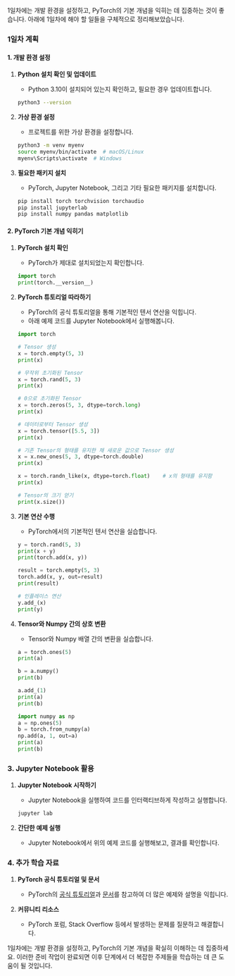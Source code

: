1일차에는 개발 환경을 설정하고, PyTorch의 기본 개념을 익히는 데 집중하는 것이 좋습니다. 아래에 1일차에 해야 할 일들을 구체적으로 정리해보았습니다.

### 1일차 계획

#### 1. 개발 환경 설정

1. **Python 설치 확인 및 업데이트**
   - Python 3.10이 설치되어 있는지 확인하고, 필요한 경우 업데이트합니다.
   ```bash
   python3 --version
   ```

2. **가상 환경 설정**
   - 프로젝트를 위한 가상 환경을 설정합니다.
   ```bash
   python3 -m venv myenv
   source myenv/bin/activate  # macOS/Linux
   myenv\Scripts\activate  # Windows
   ```

3. **필요한 패키지 설치**
   - PyTorch, Jupyter Notebook, 그리고 기타 필요한 패키지를 설치합니다.
   ```bash
   pip install torch torchvision torchaudio
   pip install jupyterlab
   pip install numpy pandas matplotlib
   ```

#### 2. PyTorch 기본 개념 익히기

1. **PyTorch 설치 확인**
   - PyTorch가 제대로 설치되었는지 확인합니다.
   ```python
   import torch
   print(torch.__version__)
   ```

2. **PyTorch 튜토리얼 따라하기**
   - PyTorch의 공식 튜토리얼을 통해 기본적인 텐서 연산을 익힙니다.
   - 아래 예제 코드를 Jupyter Notebook에서 실행해봅니다.
   ```python
   import torch

   # Tensor 생성
   x = torch.empty(5, 3)
   print(x)

   # 무작위 초기화된 Tensor
   x = torch.rand(5, 3)
   print(x)

   # 0으로 초기화된 Tensor
   x = torch.zeros(5, 3, dtype=torch.long)
   print(x)

   # 데이터로부터 Tensor 생성
   x = torch.tensor([5.5, 3])
   print(x)

   # 기존 Tensor의 형태를 유지한 채 새로운 값으로 Tensor 생성
   x = x.new_ones(5, 3, dtype=torch.double)
   print(x)

   x = torch.randn_like(x, dtype=torch.float)    # x의 형태를 유지함
   print(x)

   # Tensor의 크기 얻기
   print(x.size())
   ```

3. **기본 연산 수행**
   - PyTorch에서의 기본적인 텐서 연산을 실습합니다.
   ```python
   y = torch.rand(5, 3)
   print(x + y)
   print(torch.add(x, y))

   result = torch.empty(5, 3)
   torch.add(x, y, out=result)
   print(result)

   # 인플레이스 연산
   y.add_(x)
   print(y)
   ```

4. **Tensor와 Numpy 간의 상호 변환**
   - Tensor와 Numpy 배열 간의 변환을 실습합니다.
   ```python
   a = torch.ones(5)
   print(a)

   b = a.numpy()
   print(b)

   a.add_(1)
   print(a)
   print(b)

   import numpy as np
   a = np.ones(5)
   b = torch.from_numpy(a)
   np.add(a, 1, out=a)
   print(a)
   print(b)
   ```

### 3. Jupyter Notebook 활용

1. **Jupyter Notebook 시작하기**
   - Jupyter Notebook을 실행하여 코드를 인터랙티브하게 작성하고 실행합니다.
   ```bash
   jupyter lab
   ```

2. **간단한 예제 실행**
   - Jupyter Notebook에서 위의 예제 코드를 실행해보고, 결과를 확인합니다.

### 4. 추가 학습 자료

1. **PyTorch 공식 튜토리얼 및 문서**
   - PyTorch의 [공식 튜토리얼](https://pytorch.org/tutorials/)과 [문서](https://pytorch.org/docs/stable/index.html)를 참고하여 더 많은 예제와 설명을 익힙니다.

2. **커뮤니티 리소스**
   - PyTorch 포럼, Stack Overflow 등에서 발생하는 문제를 질문하고 해결합니다.

1일차에는 개발 환경을 설정하고, PyTorch의 기본 개념을 확실히 이해하는 데 집중하세요. 이러한 준비 작업이 완료되면 이후 단계에서 더 복잡한 주제들을 학습하는 데 큰 도움이 될 것입니다.